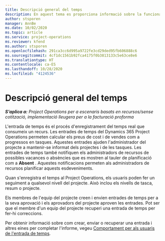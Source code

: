 ```yaml
---
title: Descripció general del temps
description: En aquest tema es proporciona informació sobre la funcionalitat de temps al Dynamics 365 Project Operations.
author: stsporen
manager: AnnBe
ms.date: 10/02/2020
ms.topic: article
ms.service: project-operations
ms.reviewer: kfend
ms.author: stsporen
ms.openlocfilehash: 291ca3cc6d995a9722fe3cd29ded95fb606888c6
ms.sourcegitcommit: 4cf1dc1561b92fca4175f0b3813133c5e63ce8e6
ms.translationtype: HT
ms.contentlocale: ca-ES
ms.lasthandoff: 10/28/2020
ms.locfileid: "4124536"
---
```

# <a name="time-overview"></a>Descripció general del temps

_**S'aplica a:** Project Operations per a escenaris basats en recursos/sense cotització, implementació lleugera per a la facturació proforma_

L'entrada de temps és el procés d'enregistrament del temps real que consumeix un recurs. Les entrades de temps del Dynamics 365 Project Operations permeten calcular els preus de cost i de vendes com a progressos en tasques. Aquestes entrades ajuden l'administrador del projecte a mantenir-se informat dels projectes i de les tasques. Les entrades de temps també notifiquen els administradors de recursos de possibles vacances o absències que es mostren al tauler de planificació com a **Absent** . Aquestes notificacions permeten als administradors de recursos planificar aquests esdeveniments.

Quan s'enregistra el temps al Project Operations, els usuaris poden fer un seguiment a qualsevol nivell del projecte. Això inclou els nivells de tasca, resum o projecte.

Els membres de l'equip del projecte creen i envien entrades de temps per a la seva aprovació i els aprovadors del projecte aproven les entrades. Pot ser que el membre d'un equip del projecte recuperi una entrada de temps per fer-hi correccions.

Per obtenir informació sobre com crear, enviar o recuperar una entrada i altres eines per completar l'informe, vegeu [Comportament per als usuaris de l'entrada de temps](ui-behavior-time.md).

